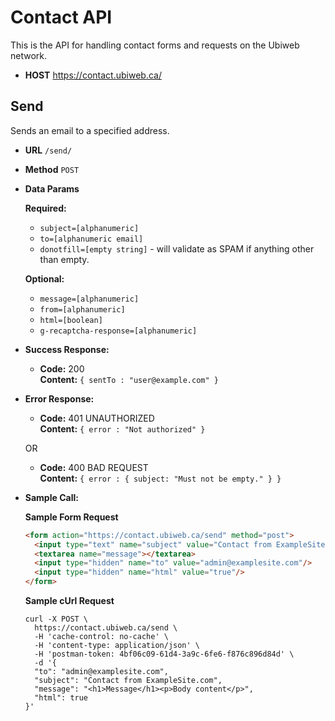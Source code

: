 # Contact API

This is the API for handling contact forms and requests on the Ubiweb network.

- 	**HOST**
	https://contact.ubiweb.ca/

## Send

Sends an email to a specified address.

*  **URL**
   `/send/`

*  **Method**
   `POST`

*  **Data Params**

   **Required:**
   - `subject=[alphanumeric]`
   - `to=[alphanumeric email]`
   - `donotfill=[empty string]` - will validate as SPAM if anything other than empty.

   **Optional:**
   - `message=[alphanumeric]`
   - `from=[alphanumeric]`
   - `html=[boolean]`
   - `g-recaptcha-response=[alphanumeric]`

* **Success Response:**

  * **Code:** 200 <br />
    **Content:** `{ sentTo : "user@example.com" }`
 
* **Error Response:**

  * **Code:** 401 UNAUTHORIZED <br />
    **Content:** `{ error : "Not authorized" }`

  OR

  * **Code:** 400 BAD REQUEST <br />
    **Content:** `{ error : { subject: "Must not be empty." } }`

* **Sample Call:**

  **Sample Form Request**
  ``` html
  <form action="https://contact.ubiweb.ca/send" method="post">
	<input type="text" name="subject" value="Contact from ExampleSite.com"/>
	<textarea name="message"></textarea>
	<input type="hidden" name="to" value="admin@examplesite.com"/>
	<input type="hidden" name="html" value="true"/>
  </form>
  ```
  
  **Sample cUrl Request**
	```
	curl -X POST \
	  https://contact.ubiweb.ca/send \
	  -H 'cache-control: no-cache' \
	  -H 'content-type: application/json' \
	  -H 'postman-token: 4bf06c09-61d4-3a9c-6fe6-f876c896d84d' \
	  -d '{
	  "to": "admin@examplesite.com",
	  "subject": "Contact from ExampleSite.com",
	  "message": "<h1>Message</h1><p>Body content</p>",
	  "html": true
	}'
	```
